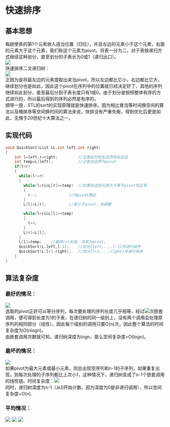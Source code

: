# 快速排序
## 基本思想
每趟使表的第1个元素放入适当位置（归位），并且左边的元素小于这个元素，右面的元素大于这个元素，我们称这个元素为pivot，将表一分为二，对子表按递归方式继续这种划分，直至划分的子表长为0或1（递归出口）。<br>
![](https://img-blog.csdnimg.cn/20200604185349173.png)<br>
快速排序二叉递归树：<br>
![](https://img2018.cnblogs.com/blog/1475571/201908/1475571-20190815212307728-17746403.png)<br>
正因为是将最左边的元素提取出来当pivot，所以左边都比它小，右边都比它大，继续划分也是如此，因此这个pivot在序列中的位置就已经决定好了，其他的序列继续如此划分，直至最后分到子表长度只有1或0。由于划分是按照整体有序的方式进行的，所以最后得到的序列必然是有序的。<br>
顺带一提，STL的sort的实现原理就是快速排序。因为相比冒泡等时间换空间的算法以及桶排序等空间换时间的算法来说，快排没有严重失衡，得到优化后更是如此，无愧于20世纪十大算法之一。<br>
## 实现代码
```cpp
void QuickSort(List &L,int left,int right)
{
    int l=left,r=right;         //记录此时的左边界和右边边
    int temp=L[left];           //记录左边界为pivot
    if(l<r)
    {
      while(l!=r)
      {
        while(l<r&&L[r]>=temp)  //如果右边的元素大于等于pivot则正常
        {
          r--;              //向pivot靠近
        }
        L[l]=L[r];          //若小于pivot，则调整

        while(l<r&&L[l]<=temp)
        {
          l++;
        }
        L[r]=L[l];
      }
      L[l]=temp;    //最终r<l失败，令其为pivot。
      QuickSort(L,left,l-1);    //划分[left,...,l-1]并进行排序
      QuickSort(L,l+1,right);   //划分[l+1,...,right]并进行排序
    }
}
```
## 算法复杂度
### 最好的情况：
![](https://img2018.cnblogs.com/blog/1475571/201908/1475571-20190815212934570-941546711.png)<br>
选取的pivot正好可以等分序列，每次要处理的序列长度几乎相等，经过![](https://img-blog.csdnimg.cn/20200605131722759.gif)次嵌套调用，便可得到长度为1的子表，在递归树的同一级别上，没有两个调用会处理原序列的相同部分（线性），因此每个级别的调用只要O(n)次，因此整个算法的时间复杂度为O(nlogn)。<br>
由嵌套调用次数就可知，递归树深度为logn，那么空间复杂度=O(logn)。
### 最坏的情况：
![](https://img2018.cnblogs.com/blog/1475571/201908/1475571-20190815213005838-477843633.png)<br>
如果pivot为最大元素或最小元素，则会出现空序列和n-1的子序列，如果重复出现，则每次处理的子序列都比上次小1，这种情况下，递归树变成了n-1个嵌套调用的线性链。时间复杂度：![](https://img-blog.csdnimg.cn/20200605134159701.gif)<br>
同时，递归树深度为n-1（从0开始计数，因为深度为0是非递归调用），所以空间复杂度=O(n).<br>
### 平均情况：
![](https://img2018.cnblogs.com/blog/1475571/201908/1475571-20190815213040831-1022407683.png)
![](https://img-blog.csdnimg.cn/20200605193437284.png)
![](https://img-blog.csdnimg.cn/20200605193437406.png)
